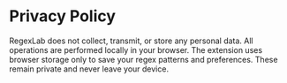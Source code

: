 # Privacy Policy

RegexLab does not collect, transmit, or store any personal data. All operations are performed locally in your browser. The extension uses browser storage only to save your regex patterns and preferences. These remain private and never leave your device.

